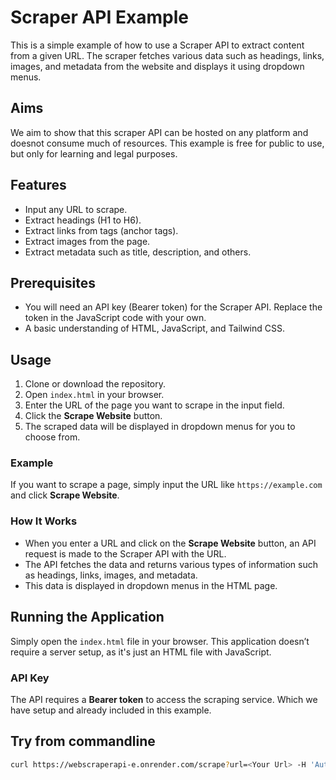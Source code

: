 # Scraper API Example

This is a simple example of how to use a Scraper API to extract content from a given URL. The scraper fetches various data such as headings, links, images, and metadata from the website and displays it using dropdown menus.
## Aims
We aim to show that this scraper API can be hosted on any platform and doesnot consume much of resources. This example is free for public to use, but only for learning and legal purposes.

## Features
- Input any URL to scrape.
- Extract headings (H1 to H6).
- Extract links from tags (anchor tags).
- Extract images from the page.
- Extract metadata such as title, description, and others.

## Prerequisites

- You will need an API key (Bearer token) for the Scraper API. Replace the token in the JavaScript code with your own.
- A basic understanding of HTML, JavaScript, and Tailwind CSS.

## Usage

1. Clone or download the repository.
2. Open `index.html` in your browser.
3. Enter the URL of the page you want to scrape in the input field.
4. Click the **Scrape Website** button.
5. The scraped data will be displayed in dropdown menus for you to choose from.

### Example

If you want to scrape a page, simply input the URL like `https://example.com` and click **Scrape Website**.

### How It Works

- When you enter a URL and click on the **Scrape Website** button, an API request is made to the Scraper API with the URL.
- The API fetches the data and returns various types of information such as headings, links, images, and metadata.
- This data is displayed in dropdown menus in the HTML page.

## Running the Application

Simply open the `index.html` file in your browser. This application doesn’t require a server setup, as it's just an HTML file with JavaScript.

### API Key

The API requires a **Bearer token** to access the scraping service. Which we have setup and already included in this example. 

## Try from commandline
``` Bash
curl https://webscraperapi-e.onrender.com/scrape?url=<Your Url> -H 'Authorization: Bearer tardMMsKLkcjfLYP0lHSpw4ZfD5Of4Hc'
```
